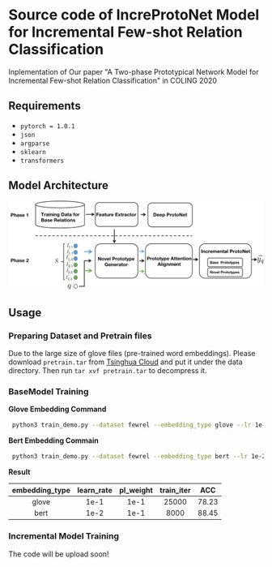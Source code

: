 # Source code of IncreProtoNet Model for Incremental Few-shot Relation Classification
Inplementation of Our paper "A Two-phase Prototypical Network Model for Incremental Few-shot
Relation Classification" in COLING 2020

## Requirements 

* `pytorch = 1.0.1`
* `json`
* `argparse`
* `sklearn`
* `transformers`

## Model Architecture

![image](https://github.com/betterAndTogether/IncreProtoNet/blob/main/model.png)

## Usage 

### Preparing Dataset and Pretrain files

Due to the large size of glove files (pre-trained word embeddings).
Please download `pretrain.tar` from [Tsinghua Cloud](https://cloud.tsinghua.edu.cn/f/58f57bda00eb40be8d10/?dl=1) 
and put it under the data directory. Then run `tar xvf pretrain.tar` to decompress it.

### BaseModel Training

**Glove Embedding Command**
```bash
 python3 train_demo.py --dataset fewrel --embedding_type glove --lr 1e-1
```
**Bert Embedding Commain**
```bash
 python3 train_demo.py --dataset fewrel --embedding_type bert --lr 1e-2
```

**Result**

|embedding_type| learn_rate | pl_weight| train_iter |  ACC    | 
|:------------:|:---------: | :-------:| :---------:| :------:| 
| glove        |    1e-1    |   1e-1   |    25000   |  78.23  |
| bert         |    1e-2    |   1e-1   |    8000    |  88.45  |


### Incremental Model Training 

The code will be upload soon!
